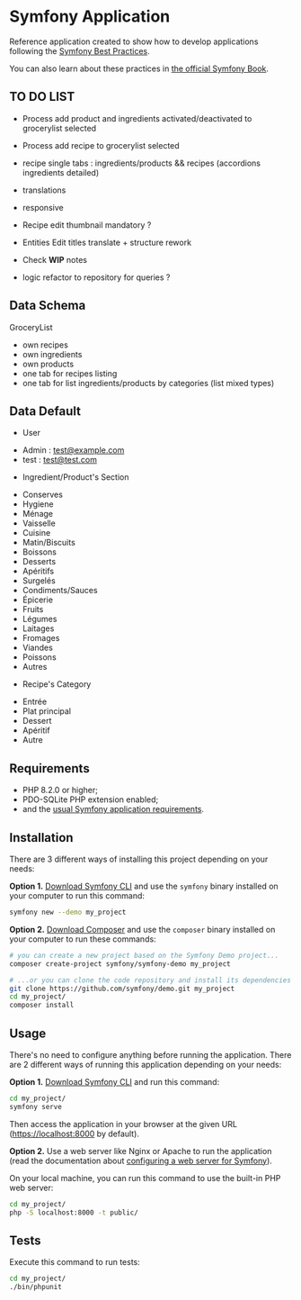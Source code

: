 Symfony Application
========================

Reference application created to show how to develop applications following the [Symfony Best Practices][1].

You can also learn about these practices in [the official Symfony Book][5].

TO DO LIST
------------

  * Process add product and ingredients activated/deactivated to grocerylist selected
  * Process add recipe to grocerylist selected

  * recipe single tabs : ingredients/products && recipes (accordions ingredients detailed)

  * translations
  * responsive

  * Recipe edit thumbnail mandatory ?
  * Entities Edit titles translate + structure rework

  * Check **WIP** notes
  * logic refactor to repository for queries ?


Data Schema
------------

GroceryList
- own recipes
- own ingredients
- own products
- one tab for recipes listing
- one tab for list ingredients/products by categories (list mixed types)

Data Default
------------
* User
- Admin : test@example.com
- test : test@test.com

* Ingredient/Product's Section
- Conserves
- Hygiene
- Ménage
- Vaisselle
- Cuisine
- Matin/Biscuits
- Boissons
- Desserts
- Apéritifs
- Surgelés
- Condiments/Sauces
- Épicerie
- Fruits
- Légumes
- Laitages
- Fromages
- Viandes
- Poissons
- Autres

* Recipe's Category
- Entrée
- Plat principal
- Dessert
- Apéritif
- Autre

Requirements
------------

  * PHP 8.2.0 or higher;
  * PDO-SQLite PHP extension enabled;
  * and the [usual Symfony application requirements][2].

Installation
------------

There are 3 different ways of installing this project depending on your needs:

**Option 1.** [Download Symfony CLI][4] and use the `symfony` binary installed
on your computer to run this command:

```bash
symfony new --demo my_project
```

**Option 2.** [Download Composer][6] and use the `composer` binary installed
on your computer to run these commands:

```bash
# you can create a new project based on the Symfony Demo project...
composer create-project symfony/symfony-demo my_project

# ...or you can clone the code repository and install its dependencies
git clone https://github.com/symfony/demo.git my_project
cd my_project/
composer install
```

Usage
-----

There's no need to configure anything before running the application. There are
2 different ways of running this application depending on your needs:

**Option 1.** [Download Symfony CLI][4] and run this command:

```bash
cd my_project/
symfony serve
```

Then access the application in your browser at the given URL (<https://localhost:8000> by default).

**Option 2.** Use a web server like Nginx or Apache to run the application
(read the documentation about [configuring a web server for Symfony][3]).

On your local machine, you can run this command to use the built-in PHP web server:

```bash
cd my_project/
php -S localhost:8000 -t public/
```

Tests
-----

Execute this command to run tests:

```bash
cd my_project/
./bin/phpunit
```

[1]: https://symfony.com/doc/current/best_practices.html
[2]: https://symfony.com/doc/current/setup.html#technical-requirements
[3]: https://symfony.com/doc/current/setup/web_server_configuration.html
[4]: https://symfony.com/download
[5]: https://symfony.com/book
[6]: https://getcomposer.org/